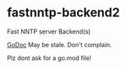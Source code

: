 # fastnntp-backend2
Fast NNTP server Backend(s)

[GoDoc](https://byte-mug.github.io/pkg/github.com/byte-mug/fastnntp-backend2/index.html) May be stale. Don't complain.

Plz dont ask for a go.mod file!

